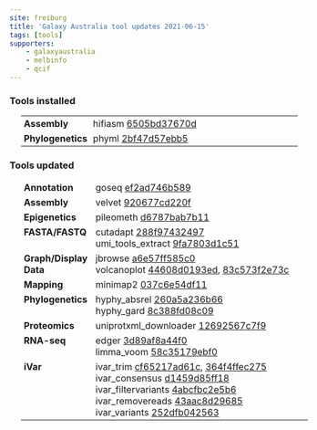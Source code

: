 ```yaml
---
site: freiburg
title: 'Galaxy Australia tool updates 2021-06-15'
tags: [tools]
supporters:
    - galaxyaustralia
    - melbinfo
    - qcif
---
```



<style>
  table {
    width: 100%;
    margin: 10px 20px;
  }
  table th {
    display: none;
  }
  td {
    padding: 3px 5px;
  }
  tr td:nth-child(1) {
    vertical-align: top;
    width: 25%;
  }
</style>

### Tools installed

| Section | Tool |
|---------|-----|
| **Assembly** | hifiasm [6505bd37670d](https://toolshed.g2.bx.psu.edu/view/bgruening/hifiasm/6505bd37670d) |
| **Phylogenetics** | phyml [2bf47d57ebb5](https://toolshed.g2.bx.psu.edu/view/iuc/phyml/2bf47d57ebb5) |

### Tools updated

| Section | Tool |
|---------|-----|
| **Annotation** | goseq [ef2ad746b589](https://toolshed.g2.bx.psu.edu/view/iuc/goseq/ef2ad746b589) |
| **Assembly** | velvet [920677cd220f](https://toolshed.g2.bx.psu.edu/view/devteam/velvet/920677cd220f) |
| **Epigenetics** | pileometh [d6787bab7b11](https://toolshed.g2.bx.psu.edu/view/bgruening/pileometh/d6787bab7b11) |
| **FASTA/FASTQ** | cutadapt [288f97432497](https://toolshed.g2.bx.psu.edu/view/lparsons/cutadapt/288f97432497)<br/>umi_tools_extract [9fa7803d1c51](https://toolshed.g2.bx.psu.edu/view/iuc/umi_tools_extract/9fa7803d1c51) |
| **Graph/Display Data** | jbrowse [a6e57ff585c0](https://toolshed.g2.bx.psu.edu/view/iuc/jbrowse/a6e57ff585c0)<br/>volcanoplot [44608d0193ed](https://toolshed.g2.bx.psu.edu/view/iuc/volcanoplot/44608d0193ed), [83c573f2e73c](https://toolshed.g2.bx.psu.edu/view/iuc/volcanoplot/83c573f2e73c) |
| **Mapping** | minimap2 [037c6e54df11](https://toolshed.g2.bx.psu.edu/view/iuc/minimap2/037c6e54df11) |
| **Phylogenetics** | hyphy_absrel [260a5a236b66](https://toolshed.g2.bx.psu.edu/view/iuc/hyphy_absrel/260a5a236b66)<br/>hyphy_gard [8c388fd08c09](https://toolshed.g2.bx.psu.edu/view/iuc/hyphy_gard/8c388fd08c09) |
| **Proteomics** | uniprotxml_downloader [12692567c7f9](https://toolshed.g2.bx.psu.edu/view/galaxyp/uniprotxml_downloader/12692567c7f9) |
| **RNA-seq** | edger [3d89af8a44f0](https://toolshed.g2.bx.psu.edu/view/iuc/edger/3d89af8a44f0)<br/>limma_voom [58c35179ebf0](https://toolshed.g2.bx.psu.edu/view/iuc/limma_voom/58c35179ebf0) |
| **iVar** | ivar_trim [cf65217ad61c](https://toolshed.g2.bx.psu.edu/view/iuc/ivar_trim/cf65217ad61c), [364f4ffec275](https://toolshed.g2.bx.psu.edu/view/iuc/ivar_trim/364f4ffec275)<br/>ivar_consensus [d1459d85ff18](https://toolshed.g2.bx.psu.edu/view/iuc/ivar_consensus/d1459d85ff18)<br/>ivar_filtervariants [4abcfbc2e5b6](https://toolshed.g2.bx.psu.edu/view/iuc/ivar_filtervariants/4abcfbc2e5b6)<br/>ivar_removereads [43aac8d29685](https://toolshed.g2.bx.psu.edu/view/iuc/ivar_removereads/43aac8d29685)<br/>ivar_variants [252dfb042563](https://toolshed.g2.bx.psu.edu/view/iuc/ivar_variants/252dfb042563) |
